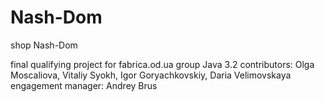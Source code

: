 Nash-Dom
========

shop
Nash-Dom

final qualifying project for fabrica.od.ua
group Java 3.2
contributors: Olga Moscaliova, Vitaliy Syokh, Igor Goryachkovskiy, Daria Velimovskaya
engagement manager: Andrey Brus
